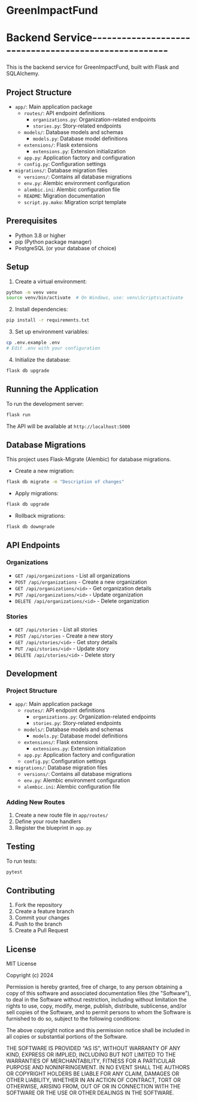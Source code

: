 # GreenImpactFund

# Backend Service-----------------------------------------------------
 
This is the backend service for GreenImpactFund, built with Flask and SQLAlchemy.
 
## Project Structure
 
- `app/`: Main application package
  - `routes/`: API endpoint definitions
    - `organizations.py`: Organization-related endpoints
    - `stories.py`: Story-related endpoints
  - `models/`: Database models and schemas
    - `models.py`: Database model definitions
  - `extensions/`: Flask extensions
    - `extensions.py`: Extension initialization
  - `app.py`: Application factory and configuration
  - `config.py`: Configuration settings
- `migrations/`: Database migration files
  - `versions/`: Contains all database migrations
  - `env.py`: Alembic environment configuration
  - `alembic.ini`: Alembic configuration file
  - `README`: Migration documentation
  - `script.py.mako`: Migration script template
 
## Prerequisites
 
- Python 3.8 or higher
- pip (Python package manager)
- PostgreSQL (or your database of choice)
 
## Setup
 
1. Create a virtual environment:
 
```bash
python -m venv venv
source venv/bin/activate  # On Windows, use: venv\Scripts\activate
```
 
2. Install dependencies:
```bash
pip install -r requirements.txt
```
 
3. Set up environment variables:
```bash
cp .env.example .env
# Edit .env with your configuration
```
 
4. Initialize the database:
```bash
flask db upgrade
```
 
## Running the Application
 
To run the development server:
```bash
flask run
```
 
The API will be available at `http://localhost:5000`
 
## Database Migrations
 
This project uses Flask-Migrate (Alembic) for database migrations.
 
- Create a new migration:
```bash
flask db migrate -m "Description of changes"
```
 
- Apply migrations:
```bash
flask db upgrade
```
 
- Rollback migrations:
```bash
flask db downgrade
```
 
## API Endpoints
 
### Organizations
- `GET /api/organizations` - List all organizations
- `POST /api/organizations` - Create a new organization
- `GET /api/organizations/<id>` - Get organization details
- `PUT /api/organizations/<id>` - Update organization
- `DELETE /api/organizations/<id>` - Delete organization
 
### Stories
- `GET /api/stories` - List all stories
- `POST /api/stories` - Create a new story
- `GET /api/stories/<id>` - Get story details
- `PUT /api/stories/<id>` - Update story
- `DELETE /api/stories/<id>` - Delete story
 
## Development
 
### Project Structure
- `app/`: Main application package
  - `routes/`: API endpoint definitions
    - `organizations.py`: Organization-related endpoints
    - `stories.py`: Story-related endpoints
  - `models/`: Database models and schemas
    - `models.py`: Database model definitions
  - `extensions/`: Flask extensions
    - `extensions.py`: Extension initialization
  - `app.py`: Application factory and configuration
  - `config.py`: Configuration settings
- `migrations/`: Database migration files
  - `versions/`: Contains all database migrations
  - `env.py`: Alembic environment configuration
  - `alembic.ini`: Alembic configuration file
 
### Adding New Routes
1. Create a new route file in `app/routes/`
2. Define your route handlers
3. Register the blueprint in `app.py`
 
## Testing
 
To run tests:
```bash
pytest
```
 
## Contributing
 
1. Fork the repository
2. Create a feature branch
3. Commit your changes
4. Push to the branch
5. Create a Pull Request
 
## License
 
MIT License
 
Copyright (c) 2024
 
Permission is hereby granted, free of charge, to any person obtaining a copy
of this software and associated documentation files (the "Software"), to deal
in the Software without restriction, including without limitation the rights
to use, copy, modify, merge, publish, distribute, sublicense, and/or sell
copies of the Software, and to permit persons to whom the Software is
furnished to do so, subject to the following conditions:
 
The above copyright notice and this permission notice shall be included in all
copies or substantial portions of the Software.
 
THE SOFTWARE IS PROVIDED "AS IS", WITHOUT WARRANTY OF ANY KIND, EXPRESS OR
IMPLIED, INCLUDING BUT NOT LIMITED TO THE WARRANTIES OF MERCHANTABILITY,
FITNESS FOR A PARTICULAR PURPOSE AND NONINFRINGEMENT. IN NO EVENT SHALL THE
AUTHORS OR COPYRIGHT HOLDERS BE LIABLE FOR ANY CLAIM, DAMAGES OR OTHER
LIABILITY, WHETHER IN AN ACTION OF CONTRACT, TORT OR OTHERWISE, ARISING FROM,
OUT OF OR IN CONNECTION WITH THE SOFTWARE OR THE USE OR OTHER DEALINGS IN THE
SOFTWARE.
 
